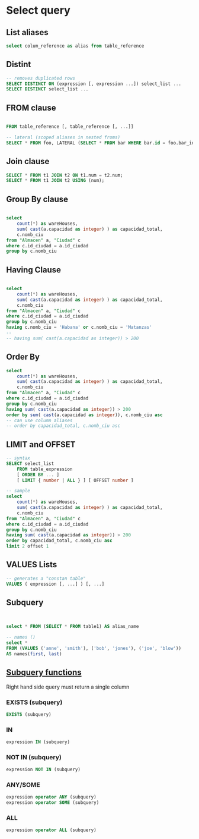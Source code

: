 # Select query


## List aliases

```sql
select colum_reference as alias from table_reference
```

## Distint
```sql
-- removes duplicated rows
SELECT DISTINCT ON (expression [, expression ...]) select_list ...
SELECT DISTINCT select_list ...
```
## FROM clause

```sql

FROM table_reference [, table_reference [, ...]]

-- lateral (scoped aliases in nested froms)
SELECT * FROM foo, LATERAL (SELECT * FROM bar WHERE bar.id = foo.bar_id) ss;
```

## Join clause
```sql
SELECT * FROM t1 JOIN t2 ON t1.num = t2.num;
SELECT * FROM t1 JOIN t2 USING (num);

```

## Group By clause

```sql

select 
	count(*) as wareHouses, 
	sum( cast(a.capacidad as integer) ) as capacidad_total, 
	c.nomb_ciu 
from "Almacen" a, "Ciudad" c
where c.id_ciudad = a.id_ciudad
group by c.nomb_ciu

```

## Having Clause

```sql

select 
	count(*) as wareHouses, 
	sum( cast(a.capacidad as integer) ) as capacidad_total, 
	c.nomb_ciu 
from "Almacen" a, "Ciudad" c
where c.id_ciudad = a.id_ciudad
group by c.nomb_ciu
having c.nomb_ciu = 'Habana' or c.nomb_ciu = 'Matanzas'
-- 
-- having sum( cast(a.capacidad as integer)) > 200
```

## Order By
```sql
select 
	count(*) as wareHouses, 
	sum( cast(a.capacidad as integer) ) as capacidad_total, 
	c.nomb_ciu 
from "Almacen" a, "Ciudad" c
where c.id_ciudad = a.id_ciudad
group by c.nomb_ciu
having sum( cast(a.capacidad as integer)) > 200
order by sum( cast(a.capacidad as integer)), c.nomb_ciu asc
-- can use column aliases
-- order by capacidad_total, c.nomb_ciu asc
```


## LIMIT and OFFSET

```sql
-- syntax
SELECT select_list
    FROM table_expression
    [ ORDER BY ... ]
    [ LIMIT { number | ALL } ] [ OFFSET number ]

-- sample
select 
	count(*) as wareHouses, 
	sum( cast(a.capacidad as integer) ) as capacidad_total, 
	c.nomb_ciu 
from "Almacen" a, "Ciudad" c
where c.id_ciudad = a.id_ciudad
group by c.nomb_ciu
having sum( cast(a.capacidad as integer)) > 200
order by capacidad_total, c.nomb_ciu asc
limit 2 offset 1

```

## VALUES Lists

```sql
-- generates a "constan table"
VALUES ( expression [, ...] ) [, ...]
```


## Subquery

```sql


select * FROM (SELECT * FROM table1) AS alias_name

-- names ()
select * 
FROM (VALUES ('anne', 'smith'), ('bob', 'jones'), ('joe', 'blow'))
AS names(first, last)

```

## [Subquery functions](!https://www.postgresql.org/docs/current/functions-subquery.html#FUNCTIONS-SUBQUERY-EXISTS)

Right hand side query must return a single column

### EXISTS (subquery)
```sql
EXISTS (subquery)
```

### IN
```sql
expression IN (subquery)
```

### NOT IN (subquery)
```sql
expression NOT IN (subquery)
```

### ANY/SOME
```sql
expression operator ANY (subquery)
expression operator SOME (subquery)
```

### ALL
```sql
expression operator ALL (subquery)
```